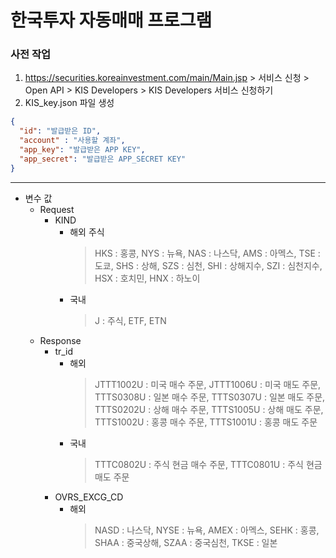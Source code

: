 # 한국투자 자동매매 프로그램

### 사전 작업
1. https://securities.koreainvestment.com/main/Main.jsp > 서비스 신청 > Open API > KIS Developers > KIS Developers 서비스 신청하기 
2. KIS_key.json 파일 생성
```json
{
  "id": "발급받은 ID",
  "account" : "사용할 계좌",
  "app_key": "발급받은 APP KEY",
  "app_secret": "발급받은 APP_SECRET KEY"
}
```
---------------------------------------
* 변수 값
  * Request 
    * KIND 
      * 해외 주식
        > HKS : 홍콩, NYS : 뉴욕, NAS : 나스닥, AMS : 아멕스, TSE : 도쿄, SHS : 상해, SZS : 심천, SHI : 상해지수, SZI : 심천지수, HSX : 호치민, HNX : 하노이
      * 국내
        > J : 주식, ETF, ETN
  * Response
    * tr_id
      * 해외
        > JTTT1002U : 미국 매수 주문, JTTT1006U : 미국 매도 주문, TTTS0308U : 일본 매수 주문, TTTS0307U : 일본 매도 주문, TTTS0202U : 상해 매수 주문, TTTS1005U : 상해 매도 주문, TTTS1002U : 홍콩 매수 주문, TTTS1001U : 홍콩 매도 주문
      * 국내
        > TTTC0802U : 주식 현금 매수 주문, TTTC0801U : 주식 현금 매도 주문
    * OVRS_EXCG_CD
      * 해외
        > NASD : 나스닥, NYSE : 뉴욕, AMEX : 아멕스, SEHK : 홍콩, SHAA : 중국상해, SZAA : 중국심천, TKSE : 일본